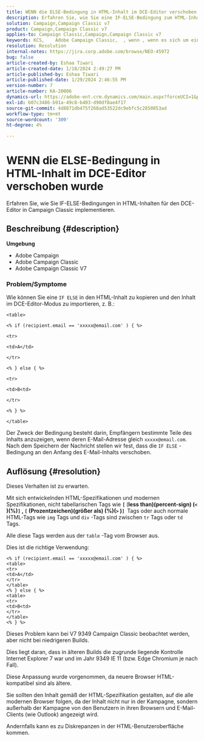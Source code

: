 ```yaml
---
title: WENN die ELSE-Bedingung in HTML-Inhalt im DCE-Editor verschoben wurde
description: Erfahren Sie, wie Sie eine IF-ELSE-Bedingung zum HTML-Inhalt hinzufügen und den Inhalt im DCE-Editor-Modus importieren.
solution: Campaign,Campaign Classic v7
product: Campaign,Campaign Classic v7
applies-to: Campaign Classic,Campaign,Campaign Classic v7
keywords: KCS, ​ ​ ​ Adobe Campaign Classic, ​ ​, wenn ​, wenn es sich um einen ELSE, HTML, DCE-Editor, Fehlerbehebung, V7 9349 handelt.
resolution: Resolution
internal-notes: https://jira.corp.adobe.com/browse/NEO-45972
bug: false
article-created-by: Eshaa Tiwari
article-created-date: 1/18/2024 2:49:27 PM
article-published-by: Eshaa Tiwari
article-published-date: 1/29/2024 2:46:55 PM
version-number: 7
article-number: KA-20006
dynamics-url: https://adobe-ent.crm.dynamics.com/main.aspx?forceUCI=1&pagetype=entityrecord&etn=knowledgearticle&id=81d16bc2-10b6-ee11-a569-6045bd006b3d
exl-id: b07c3486-b91a-49c8-b403-d90df8ae4f17
source-git-commit: 4d8871db475f268ad53522dc9ebfc5c2850853ad
workflow-type: tm+mt
source-wordcount: '309'
ht-degree: 4%

---
```


# WENN die ELSE-Bedingung in HTML-Inhalt im DCE-Editor verschoben wurde


Erfahren Sie, wie Sie IF-ELSE-Bedingungen in HTML-Inhalten für den DCE-Editor in Campaign Classic implementieren.

## Beschreibung {#description}


<b>Umgebung</b>

- Adobe Campaign
- Adobe Campaign Classic
- Adobe Campaign Classic V7


### <b>Problem/Symptome</b>

Wie können Sie eine `IF ELSE` in den HTML-Inhalt zu kopieren und den Inhalt im DCE-Editor-Modus zu importieren, z. B.:


```
<table>

<% if (recipient.email == 'xxxxx@email.com' ) { %>

<tr>

<td>A</td>

</tr>

<% } else { %>

<tr>

<td>B<td>

</tr>

<% } %>

</table>
```


Der Zweck der Bedingung besteht darin, Empfängern bestimmte Teile des Inhalts anzuzeigen, wenn deren E-Mail-Adresse gleich `xxxxx@email.com`. Nach dem Speichern der Nachricht stellen wir fest, dass die `IF ELSE` -Bedingung an den Anfang des E-Mail-Inhalts verschoben.


## Auflösung {#resolution}


Dieses Verhalten ist zu erwarten.

Mit sich entwickelnden HTML-Spezifikationen und modernen Spezifikationen, nicht tabellarischen Tags wie <b>`[` </b>(<b>less than)(percent-sign) (`<` )(%)`]` , `[` (Prozentzeichen)(größer als) (%)(`>` )`]`  </b>Tags oder auch normale HTML-Tags wie `img` Tags und `div` -Tags sind zwischen `tr` Tags oder `td` Tags.

Alle diese Tags werden aus der `table` -Tag vom Browser aus.

Dies ist die richtige Verwendung:


```
<% if (recipient.email == 'xxxxx@email.com' ) { %>
<table>
<tr>
<td>A</td>
</tr>
</table>
<% } else { %>
<table>
<tr>
<td>B<td>
</tr>
</table>
<% } %>
```


Dieses Problem kann bei V7 9349 Campaign Classic beobachtet werden, aber nicht bei niedrigeren Builds.

Dies liegt daran, dass in älteren Builds die zugrunde liegende Kontrolle Internet Explorer 7 war und im Jahr 9349 IE 11 (bzw. Edge Chromium je nach Fall).

Diese Anpassung wurde vorgenommen, da neuere Browser HTML-kompatibel sind als ältere.

Sie sollten den Inhalt gemäß der HTML-Spezifikation gestalten, auf die alle modernen Browser folgen, da der Inhalt nicht nur in der Kampagne, sondern außerhalb der Kampagne von den Benutzern in ihren Browsern und E-Mail-Clients (wie Outlook) angezeigt wird.

Andernfalls kann es zu Diskrepanzen in der HTML-Benutzeroberfläche kommen.
